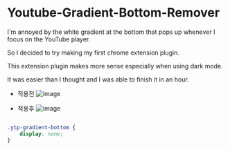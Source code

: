 # Youtube-Gradient-Bottom-Remover

I'm annoyed by the white gradient at the bottom that pops up whenever I focus on the YouTube player.

So I decided to try making my first chrome extension plugin.

This extension plugin makes more sense especially when using dark mode.

It was easier than I thought and I was able to finish it in an hour.

- 적용전
![image](https://user-images.githubusercontent.com/16584265/198887512-fb853a8c-8c73-46a4-82e9-afecea0f9dd5.png)

- 적용후
![image](https://user-images.githubusercontent.com/16584265/198887626-ebdb7f22-18bd-40aa-93c9-bfe27221aa4a.png)

```css

.ytp-gradient-bottom {
	display: none;
}

```
